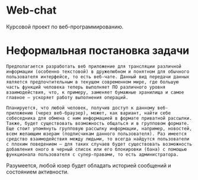 # Web-chat
Курсовой проект по веб-программированию.

# Неформальная постановка задачи
	Предполагается разработать веб приложение для трансляции различной информации (особенно текстовой) в дружелюбном и понятном для обычного пользователя интерфейсе, то есть веб-чате. Данный вид передачи данных является предпочтительным в текущем современном мире, где большую часть функций человека теперь выполняет ПО различного уровня взаимодействия, что, к примеру, заменяет бумажные хранилища и самое главное – ускоряет работу выполнения операций.

	Планируется, что любой человек, получив доступ к данному веб-приложению (через веб-браузер), может, как вариант, найти себе собеседника для обмена с ним информацией в формате приватной рассылки. Также, будет существовать возможность общаться и в групповом формате. Еще стоит упомянуть групповую рассылку информации, например, новостей, всем желающим юзерам (подписчикам данного пользователя). Раз имеется средство взаимодействия между людьми, то всегда найдутся пользователи с плохим поведением – для таких случаев будет существовать возможность добавления оного в черный список или его блокировки (бана) с помощью функционала пользователя с супер-правами, то есть администратора. 
Разумеется, любой юзер будет обладать историей сообщений и состоянием активности.
